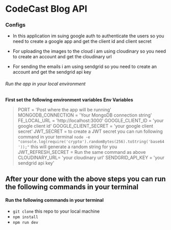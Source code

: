 # CodeCast Blog API

### Configs

- <p>In this application im suing google auth to authenticate the users so you need to create a google app and get the client id and client secret</p>
- <p>For uploading the images to the cloud i am using cloudinary so you need to create an account and get the cloudinary url</p>
- <p>For sending the emails i am using sendgrid so you need to create an account and get the sendgrid api key</p>

###### Run the app in your local environment

<strong>First set the following environment variables</strong>
<strong>Env Variables </strong>

> PORT = 'Post where the app will be running'
> MONGODB_CONNECTION = 'Your MongoDB connection string'
> FE_LOCAL_URL = 'http://localhost:3000'
> GOOGLE_CLIENT_ID = 'your google client id'
> GOOGLE_CLIENT_SECRET = 'your google client secret'
> JWT_SECRET = to create a JWT secret you can run following command in your terminal `node -e "console.log(require('crypto').randomBytes(256).toString('base64'));"` this will generate a random string for you
> JWT_REFRESH_SECRET = Run the same command as above
> CLOUDINARY_URL= 'your cloudinary url'
> SENDGRID_API_KEY = 'your sendgrid api key'

## After your done with the above steps you can run the following commands in your terminal

#### Run the following commands in your terminal

- `git clone` this repo to your local machine
- `npm install`
- `npm run dev`
